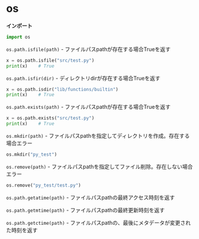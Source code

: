 # os

**インポート**
```py
import os
```

`os.path.isfile(path)` - ファイルパスpathが存在する場合Trueを返す
```py
x = os.path.isfile("src/test.py")
print(x)    # True
```

`os.path.isfir(dir)` - ディレクトリdirが存在する場合Trueを返す
```py
x = os.path.isdir("lib/functions/builtin")
print(x)    # True
```

`os.path.exists(path)` - ファイルパスpathが存在する場合Trueを返す
```py
x = os.path.exists("src/test.py")
print(x)    # True
```

`os.mkdir(path)` - ファイルパスpathを指定してディレクトリを作成。存在する場合エラー
```py
os.mkdir("py_test")
```

`os.remove(path)` - ファイルパスpathを指定してファイル削除。存在しない場合エラー
```py
os.remove("py_test/test.py")
```

`os.path.getatime(path)` - ファイルパスpathの最終アクセス時刻を返す

`os.path.getmtime(path)` - ファイルパスpathの最終更新時刻を返す

`os.path.getctime(path)` - ファイルパスpathの、最後にメタデータが変更された時刻を返す
